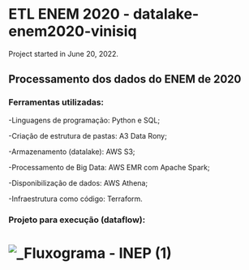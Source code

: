 # ETL ENEM 2020 - datalake-enem2020-vinisiq

Project started in June 20, 2022.

## Processamento dos dados do ENEM de 2020

### Ferramentas utilizadas:
-Linguagens de programação: Python e SQL;

-Criação de estrutura de pastas: A3 Data Rony;

-Armazenamento (datalake): AWS S3;

-Processamento de Big Data: AWS EMR com Apache Spark;

-Disponibilização de dados: AWS Athena;

-Infraestrutura como código: Terraform.

### Projeto para execução (dataflow):
# ![_Fluxograma - INEP (1)](https://user-images.githubusercontent.com/97056856/176051429-acb15f03-bc7c-46d8-8e1b-b11ecebb19ff.png)


